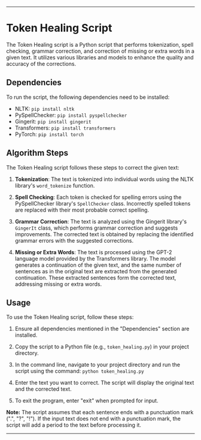 
---

# Token Healing Script

The Token Healing script is a Python script that performs tokenization, spell checking, grammar correction, and correction of missing or extra words in a given text. It utilizes various libraries and models to enhance the quality and accuracy of the corrections.

## Dependencies

To run the script, the following dependencies need to be installed:

- NLTK: `pip install nltk`
- PySpellChecker: `pip install pyspellchecker`
- Gingerit: `pip install gingerit`
- Transformers: `pip install transformers`
- PyTorch: `pip install torch`

## Algorithm Steps

The Token Healing script follows these steps to correct the given text:

1. **Tokenization**: The text is tokenized into individual words using the NLTK library's `word_tokenize` function.

2. **Spell Checking**: Each token is checked for spelling errors using the PySpellChecker library's `SpellChecker` class. Incorrectly spelled tokens are replaced with their most probable correct spelling.

3. **Grammar Correction**: The text is analyzed using the Gingerit library's `GingerIt` class, which performs grammar correction and suggests improvements. The corrected text is obtained by replacing the identified grammar errors with the suggested corrections.

4. **Missing or Extra Words**: The text is processed using the GPT-2 language model provided by the Transformers library. The model generates a continuation of the given text, and the same number of sentences as in the original text are extracted from the generated continuation. These extracted sentences form the corrected text, addressing missing or extra words.

## Usage

To use the Token Healing script, follow these steps:

1. Ensure all dependencies mentioned in the "Dependencies" section are installed.

2. Copy the script to a Python file (e.g., `token_healing.py`) in your project directory.

3. In the command line, navigate to your project directory and run the script using the command: `python token_healing.py`

4. Enter the text you want to correct. The script will display the original text and the corrected text.

5. To exit the program, enter "exit" when prompted for input.

**Note:** The script assumes that each sentence ends with a punctuation mark (".", "?", "!"). If the input text does not end with a punctuation mark, the script will add a period to the text before processing it.




---


